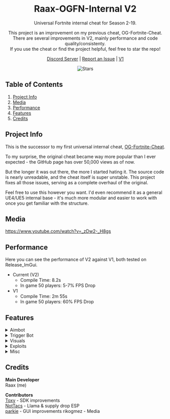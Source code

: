<h1 align="center">Raax-OGFN-Internal V2</h1>

<p align="center">
Universal Fortnite internal cheat for Season 2-19.
</p>
<p align="center">
This project is an improvement on my previous cheat, OG-Fortnite-Cheat.<br>
There are several improvements in V2, mainly performance and code quality/consistenty.<br>
If you use the cheat or find the project helpful, feel free to star the repo!
</p>

<p align="center">
	<a href="https://discord.gg/r2f8CHbrRF">Discord Server</a> |
	<a href="https://github.com/raax7/Raax-OGFN-Internal-V2/issues">Report an Issue</a> |
	<a href="https://github.com/raax7/OG-Fortnite-Cheat">V1</a>
</p>
<p align="center">
    <img alt="Stars" src="https://img.shields.io/github/stars/raax7/Raax-OGFN-Internal-V2?color=blue&style=for-the-badge">
</p>

## Table of Contents
<ol>
    <li><a href="#project-info">Project Info</a></li>
    <li><a href="#media">Media</a></li>
    <li><a href="#performance">Performance</a></li>
    <li><a href="#features">Features</a></li>
    <li><a href="#credits">Credits</a></li>
</ol>

## Project Info
This is the successor to my first universal internal cheat, [OG-Fortnite-Cheat](https://github.com/raax7/OG-Fortnite-Cheat).  

To my surprise, the original cheat became way more popular than I ever expected - the GitHub page has over 50,000 views as of now.  

But the longer it was out there, the more I started hating it. The source code is nearly unreadable, and the cheat itself is super unstable. This project fixes all those issues, serving as a complete overhaul of the original.  

Feel free to use this however you want. I'd even recommend it as a general UE4/UE5 internal base - it's much more modular and easier to work with once you get familiar with the structure.


## Media

https://www.youtube.com/watch?v=_zDw2-_H8gs


## Performance
Here you can see the performance of V2 against V1, both tested on Release_ImGui.
- Current (V2)
  - Compile Time: 8.2s
  - In game 50 players: 5-7% FPS Drop
- V1
  - Compile Time: 2m 55s
  - In game 50 players: 60% FPS Drop


## Features
<details>
  <summary>Aimbot</summary>

  - Toggle on/off
  - Bullet prediction
  - Custom keybind
  - Settings per ammo type (Shells, Light, Medium, Heavy, Other)
  - Smoothness adjustment
  - Max distance
  - Visible check
  - Sticky target
  - Show FOV
  - FOV size
  - Deadzone
  - Show deadzone FOV
  - Deadzone FOV size
  - Target selection (Distance, Degrees, Combined)
  - Target bone (Head, Neck, Chest, Pelvis, Random)
  - Random bone refresh rate
  - Show target line
</details>
<details>
  <summary>Trigger Bot</summary>

  - Toggle on/off
  - Custom keybind
  - Show FOV
  - FOV size
  - Max distance
  - Fire delay
</details>
<details>
  <summary>Visuals</summary>

  - **Player ESP**
    - Box (Full, Cornered, Full 3D)
    - Box thickness
    - Filled box with color option
    - Skeleton
    - Skeleton thickness
    - Tracer with customizable start/end points
    - Tracer thickness
    - Platform display
    - Name display
    - Current weapon display
    - Distance display
    - Max distance
    - OSI (Off Screen Indicator) with:
      - Match FOV option
      - Custom FOV
      - Size adjustment
  - **Radar**
    - Toggle on/off
    - Rotate with camera
    - Show camera FOV
    - Show guidelines
    - Max distance
    - Position adjustment (X/Y)
    - Size adjustment
    - Custom colors (background, visible, hidden)
  - **Loot**
    - Loot text with:
      - Minimum tier filter (Common to Mythic)
      - Fade off option
      - Max distance
    - Chest text with:
      - Fade off option
      - Max distance
    - Ammo box text with:
      - Fade off option
      - Max distance
    - Supply drop text with:
      - Fade off option
      - Max distance
    - Llama text with:
      - Fade off option
      - Max distance
  - **Color**
    - Primary color (visible/hidden)
    - Secondary color (visible/hidden)
</details>
<details>
  <summary>Exploits</summary>

  - **Weapon**
    - No spread with multiplier
    - No recoil with multiplier
    - No reload with time adjustment
    - Rapid fire with speed adjustment
    - Damage multiplier
    - Fast pickaxe with speed adjustment
    - Automatic weapons
  - **Player**
    - Zipline fly
    - Instant revive
    - Server name changer
</details>
<details>
  <summary>Misc</summary>

  - **Keybinds**
    - Add/remove keybinds
    - Edit existing keybinds
    - Delete all keybinds
    - Menu keybind customization
  - **Config**
    - Copy config (modified only)
    - Copy full config
    - Load config from text
    - Load default config
  - **Misc**
    - Menu keybind customization
    - Credits information
</details>

## Credits
**Main Developer**  
Raax (me)

**Contributors**  
[Toxy](https://github.com/Toxy121) - SDK improvements  
[NotTacs](https://github.com/NotTacs) - Llama & supply drop ESP  
[parkie](https://github.com/mlodyskiny) - GUI improvements
rikogmez - Media
